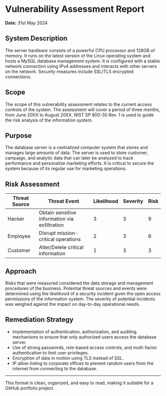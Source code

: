 # Vulnerability Assessment Report

**Date:** 31st May 2024

## System Description

The server hardware consists of a powerful CPU processor and 128GB of memory. It runs on the latest version of the Linux operating system and hosts a MySQL database management system. It is configured with a stable network connection using IPv4 addresses and interacts with other servers on the network. Security measures include SSL/TLS encrypted connections.

## Scope

The scope of this vulnerability assessment relates to the current access controls of the system. The assessment will cover a period of three months, from June 20XX to August 20XX. NIST SP 800-30 Rev. 1 is used to guide the risk analysis of the information system.

## Purpose

The database server is a centralized computer system that stores and manages large amounts of data. The server is used to store customer, campaign, and analytic data that can later be analyzed to track performance and personalize marketing efforts. It is critical to secure the system because of its regular use for marketing operations.

## Risk Assessment

| Threat Source | Threat Event                              | Likelihood | Severity | Risk |
|---------------|-------------------------------------------|------------|----------|------|
| Hacker        | Obtain sensitive information via exfiltration | 3          | 3        | 9    |
| Employee      | Disrupt mission-critical operations        | 2          | 3        | 6    |
| Customer      | Alter/Delete critical information          | 1          | 3        | 3    |

## Approach

Risks that were measured considered the data storage and management procedures of the business. Potential threat sources and events were determined using the likelihood of a security incident given the open access permissions of the information system. The severity of potential incidents was weighed against the impact on day-to-day operational needs.

## Remediation Strategy

- Implementation of authentication, authorization, and auditing mechanisms to ensure that only authorized users access the database server.
- Use of strong passwords, role-based access controls, and multi-factor authentication to limit user privileges.
- Encryption of data in motion using TLS instead of SSL.
- IP allow-listing to corporate offices to prevent random users from the internet from connecting to the database.

---

This format is clean, organized, and easy to read, making it suitable for a GitHub portfolio project.
